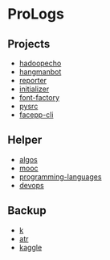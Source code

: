 ProLogs
=================================

Projects
-----------------------

- [hadoopecho](https://github.com/kwailamchan/hadoopeco)
- [hangmanbot](https://github.com/KellyChan/hangmanbot)
- [reporter](https://github.com/KellyChan/reporter)
- [initializer](https://github.com/KellyChan/initializer)
- [font-factory](https://github.com/KellyChan/font-factory)
- [pysrc](https://github.com/KellyChan/pysrc)
- [facepp-cli](https://github.com/KellyChan/facepp-cli)



Helper
-----------------------

- [algos](https://github.com/kwailamchan/algos)
- [mooc](https://github.com/kwailamchan/mooc)
- [programming-languages](https://github.com/KellyChan/programming-languages)
- [devops](https://github.com/KellyChan/devops)

Backup
-----------------------

- [k](https://github.com/KellyChan/k)
- [atr](https://github.com/KellyChan/atr)
- [kaggle](https://github.com/KellyChan/kaggle)
